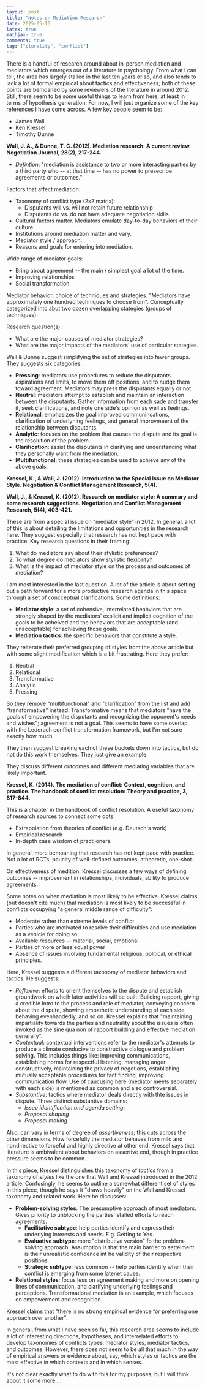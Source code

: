 ```yaml
---
layout: post
title: "Notes on Mediation Research"
date: 2025-05-15
latex: true
mathjax: true
comments: true
tag: ["plurality", "conflict"]
---
```


There is a handful of research around about in-person mediation and mediators which emerges out of a literature in psychology. From what I can tell, the area has largely stalled in the last ten years or so, and also tends to lack a lot of formal empirical about tactics and effectiveness; both of these points are bemoaned by some reviewers of the literature in around 2012. Still, there seem to be some useful things to learn from here, at least in terms of hypothesis generation. For now, I will just organize some of the key references I have come across. A few key people seem to be: 

* James Wall 
* Ken Kressel
* Timothy Dunne

**Wall, J. A., & Dunne, T. C. (2012). Mediation research: A current review. Negotiation Journal, 28(2), 217-244.**

* *Defintion*: "mediation is assistance to two or more interacting parties by a third party who -- at that time -- has no power to presecribe agreements or outcomes." 

Factors that affect mediation: 

* Taxonomy of conflict type (2x2 matrix): 
  * Disputants will vs. will not retain future relationship
  * Disputants do vs. do not have adequate negotiation skills
* Cultural factors matter. Mediators emulate day-to-day behaviors of their culture. 
* Institutions around mediation matter and vary. 
* Mediator style / approach. 
* Reasons and goals for entering into mediation.

Wide range of mediator goals:
* Bring about agreement -- the main / simplest goal a lot of the time.  
* Improving relationships
* Social transformation

Mediator behavior: choice of techniques and strategies. "Mediators have approximately one hundred techniques to choose from". Conceptually categorized into abut two dozen overlapping stategies (groups of techniques).

Research question(s): 
* What are the major causes of mediator strategies? 
* What are the major impacts of the mediators' use of particular stategies. 

Wall & Dunne suggest simplifying the set of strategies into fewer groups. They suggests six categories: 

* **Pressing**: mediators use procedures to reduce the disputants aspirations and limits, to move them off positions, and to nudge them toward agreement. Mediators may press the disputants equally or not. 
* **Neutral**: mediators attempt to establish and maintain an interaction between the disputants. Gather information from each sade and transfer it, seek clarifications, and note one side's opinion as well as feelings.  
* **Relational**: emphasizes the goal improved communincations, clarification of underlyhing feelings, and general improvmeent of the relationship between disputants. 
* **Analytic**: focuses on the problem that causes the dispute and its goal is the resolution of the problem.
* **Clarification**: assist the disputants in clarifying and understanding what they personally want from the mediation. 
* **Multifunctional**: these strategies can be used to achieve any of the above goals.

**Kressel, K., & Wall, J. (2012). Introduction to the Special Issue on Mediator Style. Negotiation & Conflict Management Research, 5(4).**

**Wall, J., & Kressel, K. (2012). Research on mediator style: A summary and some research suggestions. Negotiation and Conflict Management Research, 5(4), 403-421.**

These are from a special issue on "mediator style" in 2012. In general, a lot of this is about detailing the limitations and opportunities in the research here. They suggest especially that research has not kept pace with practice. Key research questions in their framing: 

1. What do mediators say about their stylistic preferences? 
2. To what degree do mediators show stylistic flexibility? 
3. What is the impact of mediator style on the process and outcomes of mediation? 

I am most interested in the last question. A lot of the article is about setting out a path forward for a more productive research agenda in this space through a set of concceptual clarifications. Some definitions: 

* **Mediator style**: a set of cohensive, interrelated beahviors that are strongly shaped by the mediators' explicit and implicit cognition of the goals to be acheived and the behaviors that are acceptable (and unacceptable) for achieving those goals.
* **Mediation tactics**: the specific behaviors that constitute a style. 

They reiterate their preferred grouping of styles from the above article but with some slight modification which is a bit frustrating. Here they prefer: 

1. Neutral 
2. Relational 
3. Transformative
4. Analytic
5. Pressing

So they remove "multifunctional" and "clarification" from the list and add "transformative" instead. Transformative means that mediators "have the goals of empowering the disputants and recognizing the opponent's needs and wishes"; agreement is not a goal. This seems to have some overlap with the Lederach conflict transformation framework, but I'm not sure exactly how much.

They then suggest breaking each of these buckets down into tactics, but do not do this work themselves. They just give an example. 

They discuss different outcomes and different mediating variables that are likely important. 

**Kressel, K. (2014). The mediation of conflict: Context, cognition, and practice. The handbook of conflict resolution: Theory and practice, 3, 817-844.**

This is a chapter in the handbook of conflict resolution. A useful taxonomy of research sources to connect some dots: 

* Extrapolation from theories of conflict (e.g. Deutsch's work)
* Empirical research 
* In-depth case wisdom of practiioners. 

In general, more bemoaning that research has not kept pace with practice. Not a lot of RCTs, paucity of well-defined outcomes, atheoretic, one-shot. 

On effectiveness of medition, Kressel discusses a few ways of defining outcomes -- improvement in relationships, individuals, ability to produce agreements. 

Some notes on when mediation is most likely to be effective. Kressel claims (but doesn't cite much) that mediation is most likely to be successful in conflicts occupying "a general middle range of difficulty": 

* Moderate rather than extreme levels of conflict
* Parties who are motivated to resolve their difficulties and use mediation as a vehicle for doing so. 
* Available resources -- material, social, emotional
* Parties of more or less equal power
* Absence of issues involving fundamental religious, political, or ethical principles. 

Here, Kressel suggests a different taxonomy of mediator behaviors and tactics. He suggests:

* *Reflexive*: efforts to orient themselves to the dispute and establish groundwork on whcih later activities will be built. Building rapport, giving a credible intro to the process and role of mediator, conveying concern about the dispute, showing empathetic understanding of each side, behaving evenhandedly, and so on. Kressel explains that "maintaining impartiality towards the parties and neutrality about the issues is often invoked as the sine qua non of rapport building and effective mediation generally". 
* *Contextual*: contextual interventions refer to the mediator's attempts to produce a climate conducive to constructive dialogue and problem solving. This includes things like: improving communications, establishing norms for respectful listening, managing anger constructively, maintaining the privacy of negotions, establishing mutually acceptable procedures for fact finding, improving communication flow. Use of caucusing here (mediator meets separately with each side) is mentioned as common and also controversial. 
* *Substantive*: tactics where mediator deals directly with thte issues in dispute. Three distinct substantive domains: 
  * *Issue identification and agenda setting*: 
  * *Proposal shaping*
  * *Proposal making*

Also, can vary in terms of degree of *assertiveness*; this cuts across the other dimensions. How forcefully the mediator behaves from mild and nondirective to forceful and highly directive at other end. Kressel says that literature is ambivalent about behaviors on assertive end, though in practice pressure seems to be common. 

In this piece, Kressel distinguishes this taxonomy of *tactics* from a taxonomy of *styles* like the one that Wall and Kressel introduced in the 2012 article. Confusingly, he seems to outline a somewhat different set of styles in this piece, though he says it "draws heavily" on the Wall and Kressel taxonomy and related work. Here he discusses: 

* **Problem-solving styles**. The presumptive approach of most mediators. Gives priority to unblocking the parties' stalled efforts to reach agreements. 
  * **Facilitative subtype**: help parties identify and express their underlying interests and needs. E.g. Getting to Yes. 
  * **Evaluative subtype**: more "distributive version" fo the problem-solving approach. Assumption is that the main barrier to settelment is their unrealistic confidence int he validity of their respective positions. 
  * **Strategic subtype**: less common -- help parties identify when their conflict is emerging from some latenet cause. 
* **Relational styles**: focus less on agreement making and more on opening lines of communication, and clarifying underlying feelings and perceptions. Transformational mediation is an example, which focuses on empowerment and recognition. 

Kressel claims that "there is no strong empirical evidence for preferring one approach over another".

In general, from what I have seen so far, this research area seems to include a lot of interesting directions, hypotheses, and interrelated efforts to develop taxonomies of conflicts types, mediator styles, mediator tactics, and outcomes. However, there does not seem to be all that much in the way of empirical answers or evidence about, say, which styles or tactics are the most effective in which contexts and in which senses. 

It's not clear exactly what to do with this for my purposes, but I will think about it some more....